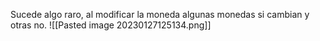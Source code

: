 Sucede algo raro, al modificar la moneda algunas monedas si cambian y otras no. 
![[Pasted image 20230127125134.png]]